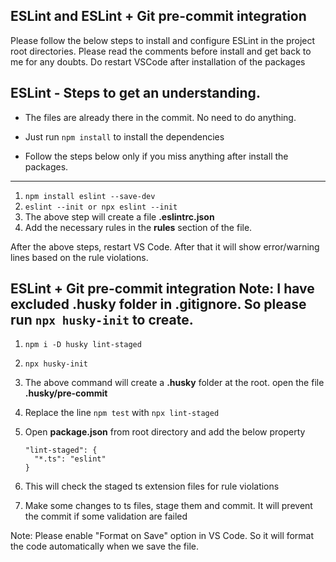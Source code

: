 ## ESLint and ESLint + Git pre-commit integration

Please follow the below steps to install and configure ESLint in the project root directories.
Please read the comments before install and get back to me for any doubts.
Do restart VSCode after installation of the packages

ESLint - Steps to get an understanding. 
------------------------------------------
* The files are already there in the commit. No need to do anything. 
* Just run `npm install` to install the dependencies

* Follow the steps below only if you miss anything after install the packages.
------
1. `npm install eslint --save-dev`
2. `eslint --init or npx eslint --init`
3. The above step will create a file **.eslintrc.json**
4. Add the necessary rules in the **rules** section of the file.

After the above steps, restart VS Code. After that it will show error/warning lines based on the rule violations.


ESLint + Git pre-commit integration
Note: I have excluded .husky folder in .gitignore. So please run `npx husky-init` to create.
------------------------------------
1. `npm i -D husky lint-staged`
2. `npx husky-init`
3. The above command will create a **.husky** folder at the root. open the file **.husky/pre-commit**
4. Replace the line `npm test` with `npx lint-staged`
5. Open **package.json** from root directory and add the below property

      ```
      "lint-staged": {
        "*.ts": "eslint"
      }
      ```

6. This will check the staged ts extension files for rule violations 
7. Make some changes to ts files, stage them and commit. It will prevent the commit if some validation are failed


Note: Please enable "Format on Save" option in VS Code. So it will format the code automatically when we save the file. 
 
